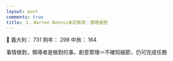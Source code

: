 ```yaml
---
layout: post
comments: true
title: １．Warren Bennis本尼斯說：管理者把
---
```


:princess: 義大利： 731 狗年： 298 中旅： 164


事情做對，領導者是做對的事。創意管理＝不確知細節，仍可完成任務
